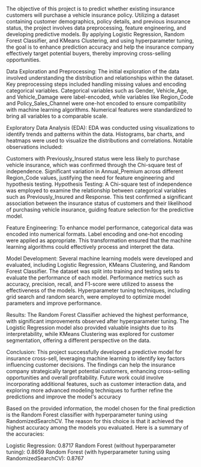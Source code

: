The objective of this project is to predict whether existing insurance customers will purchase a vehicle insurance policy. Utilizing a dataset containing customer demographics, policy details, and previous insurance status, the project involves data preprocessing, feature engineering, and developing predictive models. By applying Logistic Regression, Random Forest Classifier, and KMeans Clustering, and using hyperparameter tuning, the goal is to enhance prediction accuracy and help the insurance company effectively target potential buyers, thereby improving cross-selling opportunities.

Data Exploration and Preprocessing: The initial exploration of the data involved understanding the distribution and relationships within the dataset. Key preprocessing steps included handling missing values and encoding categorical variables. Categorical variables such as Gender, Vehicle_Age, and Vehicle_Damage were label-encoded, while variables like Region_Code and Policy_Sales_Channel were one-hot encoded to ensure compatibility with machine learning algorithms. Numerical features were standardized to bring all variables to a comparable scale.

Exploratory Data Analysis (EDA): EDA was conducted using visualizations to identify trends and patterns within the data. Histograms, bar charts, and heatmaps were used to visualize the distributions and correlations. Notable observations included:

Customers with Previously_Insured status were less likely to purchase vehicle insurance, which was confirmed through the Chi-square test of independence. Significant variation in Annual_Premium across different Region_Code values, justifying the need for feature engineering and hypothesis testing. Hypothesis Testing: A Chi-square test of independence was employed to examine the relationship between categorical variables such as Previously_Insured and Response. This test confirmed a significant association between the insurance status of customers and their likelihood of purchasing vehicle insurance, guiding feature selection for the predictive model.

Feature Engineering: To enhance model performance, categorical data was encoded into numerical formats. Label encoding and one-hot encoding were applied as appropriate. This transformation ensured that the machine learning algorithms could effectively process and interpret the data.

Model Development: Several machine learning models were developed and evaluated, including Logistic Regression, KMeans Clustering, and Random Forest Classifier. The dataset was split into training and testing sets to evaluate the performance of each model. Performance metrics such as accuracy, precision, recall, and F1-score were utilized to assess the effectiveness of the models. Hyperparameter tuning techniques, including grid search and random search, were employed to optimize model parameters and improve performance.

Results: The Random Forest Classifier achieved the highest performance, with significant improvements observed after hyperparameter tuning. The Logistic Regression model also provided valuable insights due to its interpretability, while KMeans Clustering was explored for customer segmentation, offering a different perspective on the data.

Conclusion: This project successfully developed a predictive model for insurance cross-sell, leveraging machine learning to identify key factors influencing customer decisions. The findings can help the insurance company strategically target potential customers, enhancing cross-selling opportunities and overall profitability. Future work could involve incorporating additional features, such as customer interaction data, and exploring more advanced modeling techniques to further refine the predictions and improve the model's accuracy

Based on the provided information, the model chosen for the final prediction is the Random Forest classifier with hyperparameter tuning using RandomizedSearchCV. The reason for this choice is that it achieved the highest accuracy among the models you evaluated. Here is a summary of the accuracies:

Logistic Regression: 0.8717 Random Forest (without hyperparameter tuning): 0.8659 Random Forest (with hyperparameter tuning using RandomizedSearchCV): 0.8767
